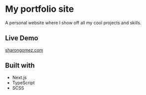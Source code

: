 # My portfolio site
A personal website where I show off all my cool projects and skills.

## Live Demo

[sharongomez.com](https://sharongomez.com)

## Built with

* Next.js
* TypeScript
* SCSS
